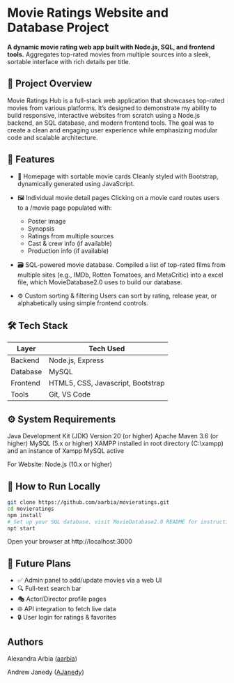 # Movie Ratings Website and Database Project

**A dynamic movie rating web app built with Node.js, SQL, and frontend tools.**
Aggregates top-rated movies from multiple sources into a sleek, sortable interface with rich details per title.

## 🌟 Project Overview
Movie Ratings Hub is a full-stack web application that showcases top-rated movies from various platforms. It’s designed to demonstrate my ability to build responsive, interactive websites from scratch using a Node.js backend, an SQL database, and modern frontend tools. The goal was to create a clean and engaging user experience while emphasizing modular code and scalable architecture.

## 🚀 Features
- 🔎 Homepage with sortable movie cards
Cleanly styled with Bootstrap, dynamically generated using JavaScript.

- 🖼️ Individual movie detail pages
Clicking on a movie card routes users to a /movie page populated with:
    - Poster image
    - Synopsis
    - Ratings from multiple sources
    - Cast & crew info (if available)
    - Production info (if available)

- 🗃️ SQL-powered movie database. Compiled a list of top-rated films from multiple sites (e.g., IMDb, Rotten Tomatoes, and MetaCritic) into a excel file, which MovieDatabase2.0 uses to build our database.

- ⚙️ Custom sorting & filtering
Users can sort by rating, release year, or alphabetically using simple frontend controls.

## 🛠️ Tech Stack
| Layer  | Tech Used |
| ------------- | ------------- |
| Backend  | Node.js, Express  |
| Database  | MySQL  |
| Frontend  | HTML5, CSS, Javascript, Bootstrap  |
| Tools  | Git, VS Code  |

## ⚙️ System Requirements
Java Development Kit (JDK) Version 20 (or higher)
Apache Maven 3.6 (or higher)
MySQL (5.x or higher)
XAMPP installed in root directory (C:\\xampp) and an instance of Xampp MySQL active

For Website:
Node.js (10.x or higher)

## 🏁 How to Run Locally

```bash
git clone https://github.com/aarbia/movieratings.git
cd movieratings
npm install
# Set up your SQL database, visit MovieDatabase2.0 README for instructions
npt start
```
Open your browser at http://localhost:3000

## 🎯 Future Plans
- ✅ Admin panel to add/update movies via a web UI
- 🔍 Full-text search bar
- 🎭 Actor/Director profile pages
- 🌐 API integration to fetch live data
- 🔒 User login for ratings & favorites

## Authors
Alexandra Arbia ([aarbia](https://github.com/aarbia))

Andrew Janedy ([AJanedy](https://github.com/AJanedy))
